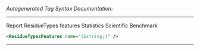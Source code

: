 _Autogenerated Tag Syntax Documentation:_

---
Report ResidueTypes features Statistics Scientific Benchmark

```xml
<ResidueTypesFeatures name="(&string;)" />
```



---
